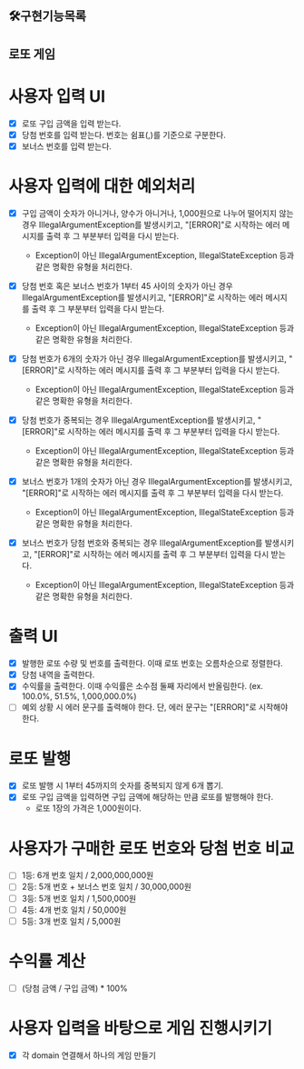 ## 🛠구현기능목록

## 로또 게임

# 사용자 입력 UI

- [x] 로또 구입 금액을 입력 받는다.
- [x] 당첨 번호를 입력 받는다. 번호는 쉼표(,)를 기준으로 구분한다.
- [x] 보너스 번호를 입력 받는다.

# 사용자 입력에 대한 예외처리

- [x] 구입 금액이 숫자가 아니거나, 양수가 아니거나, 1,000원으로 나누어 떨어지지 않는 경우 IllegalArgumentException를 발생시키고, "[ERROR]"로 시작하는 에러 메시지를 출력 후 그 부분부터 입력을 다시 받는다.
    * Exception이 아닌 IllegalArgumentException, IllegalStateException 등과 같은 명확한 유형을 처리한다.

- [x] 당첨 번호 혹은 보너스 번호가 1부터 45 사이의 숫자가 아닌 경우 IllegalArgumentException를 발생시키고, "[ERROR]"로 시작하는 에러 메시지를 출력 후 그 부분부터 입력을 다시
  받는다.
    * Exception이 아닌 IllegalArgumentException, IllegalStateException 등과 같은 명확한 유형을 처리한다.

- [x] 당첨 번호가 6개의 숫자가 아닌 경우 IllegalArgumentException를 발생시키고, "[ERROR]"로 시작하는 에러 메시지를 출력 후 그 부분부터 입력을 다시 받는다.
    * Exception이 아닌 IllegalArgumentException, IllegalStateException 등과 같은 명확한 유형을 처리한다.

- [x] 당첨 번호가 중복되는 경우 IllegalArgumentException를 발생시키고, "[ERROR]"로 시작하는 에러 메시지를 출력 후 그 부분부터 입력을 다시 받는다.
    * Exception이 아닌 IllegalArgumentException, IllegalStateException 등과 같은 명확한 유형을 처리한다.

- [x] 보너스 번호가 1개의 숫자가 아닌 경우 IllegalArgumentException를 발생시키고, "[ERROR]"로 시작하는 에러 메시지를 출력 후 그 부분부터 입력을 다시 받는다.
    * Exception이 아닌 IllegalArgumentException, IllegalStateException 등과 같은 명확한 유형을 처리한다.

- [x] 보너스 번호가 당첨 번호와 중복되는 경우 IllegalArgumentException를 발생시키고, "[ERROR]"로 시작하는 에러 메시지를 출력 후 그 부분부터 입력을 다시 받는다.
    * Exception이 아닌 IllegalArgumentException, IllegalStateException 등과 같은 명확한 유형을 처리한다.

# 출력 UI

- [x] 발행한 로또 수량 및 번호를 출력한다. 이때 로또 번호는 오름차순으로 정렬한다.
- [x] 당첨 내역을 출력한다.
- [x] 수익률을 출력한다. 이때 수익률은 소수점 둘째 자리에서 반올림한다. (ex. 100.0%, 51.5%, 1,000,000.0%)
- [ ] 예외 상황 시 에러 문구를 출력해야 한다. 단, 에러 문구는 "[ERROR]"로 시작해야 한다.

# 로또 발행

- [x] 로또 발행 시 1부터 45까지의 숫자를 중복되지 않게 6개 뽑기.
- [x] 로또 구입 금액을 입력하면 구입 금액에 해당하는 만큼 로또를 발행해야 한다.
    - 로또 1장의 가격은 1,000원이다.

# 사용자가 구매한 로또 번호와 당첨 번호 비교

- [ ] 1등: 6개 번호 일치 / 2,000,000,000원
- [ ] 2등: 5개 번호 + 보너스 번호 일치 / 30,000,000원
- [ ] 3등: 5개 번호 일치 / 1,500,000원
- [ ] 4등: 4개 번호 일치 / 50,000원
- [ ] 5등: 3개 번호 일치 / 5,000원

# 수익률 계산

- [ ] (당첨 금액 / 구입 금액) * 100%

# 사용자 입력을 바탕으로 게임 진행시키기

- [x] 각 domain 연결해서 하나의 게임 만들기